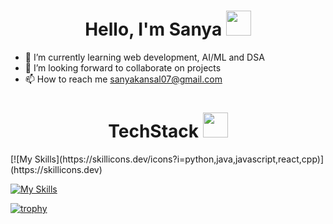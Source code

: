 <h1 align="center">
    Hello, I'm Sanya
    <img src="https://raw.githubusercontent.com/MartinHeinz/MartinHeinz/master/wave.gif" width="40px" height="40px">
</h1>

- 🌱 I’m currently learning web development, AI/ML and DSA
- 💞️ I’m looking forward to collaborate on projects
- 📫 How to reach me sanyakansal07@gmail.com

<h1 align="center">
    TechStack
    <img width="40px" height="40px" src="https://media.giphy.com/media/WUlplcMpOCEmTGBtBW/giphy.gif">
</h1>
[![My Skills](https://skillicons.dev/icons?i=python,java,javascript,react,cpp)](https://skillicons.dev)

[![My Skills](https://skillicons.dev/icons?i=vscode,git,github,html,css,tailwind,mysql,postman)](https://skillicons.dev)


[![trophy](https://github-profile-trophy.vercel.app/?username=ryo-ma&theme=onedark)](https://github.com/ryo-ma/github-profile-trophy)

<!---
sannya07/sannya07 is a ✨ special ✨ repository because its `README.md` (this file) appears on your GitHub profile.
You can click the Preview link to take a look at your changes.
--->
